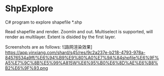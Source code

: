 # ShpExplore
C# program to explore shapefile  *.shp

Read shapefile and render. ZoomIn and out.
Multiselect is supported, will render as multilayer.
Extent is disided by the first layer.

Screenshots are as follows:
![路网渲染效果] https://app.yinxiang.com/shard/s45/res/9c2a237e-b218-4793-978a-84576534a9ff/%E6%94%B9%E9%80%A0%E7%9A%84shpfile%E6%9F%A5%E7%9C%8B%E5%99%A815W%E6%95%B0%E6%8D%AE%E6%B8%B2%E6%9F%93.png
